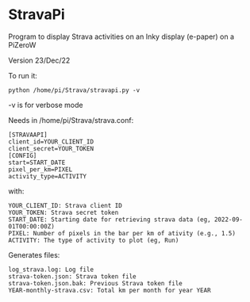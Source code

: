 # StravaPi
Program to display Strava activities on an Inky display (e-paper) on a PiZeroW

Version 23/Dec/22

To run it:

	python /home/pi/Strava/stravapi.py -v
	
-v is for verbose mode

Needs in /home/pi/Strava/strava.conf:

	[STRAVAAPI]
	client_id=YOUR_CLIENT_ID
	client_secret=YOUR_TOKEN
	[CONFIG]
	start=START_DATE
	pixel_per_km=PIXEL
	activity_type=ACTIVITY
	
with:

	YOUR_CLIENT_ID: Strava client ID
	YOUR_TOKEN: Strava secret token
	START_DATE: Starting date for retrieving strava data (eg, 2022-09-01T00:00:00Z)
	PIXEL: Number of pixels in the bar per km of ativity (e.g., 1.5)
	ACTIVITY: The type of activity to plot (eg, Run)

Generates files:

	log_strava.log: Log file
	strava-token.json: Strava token file
	strava-token.json.bak: Previous Strava token file
	YEAR-monthly-strava.csv: Total km per month for year YEAR
